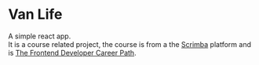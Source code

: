# Van Life
A simple react app. <br/>
It is a course related project, the course is from a the [Scrimba](https://scrimba.com/) platform and is [The Frontend Developer Career Path](https://scrimba.com/learn/frontend).
